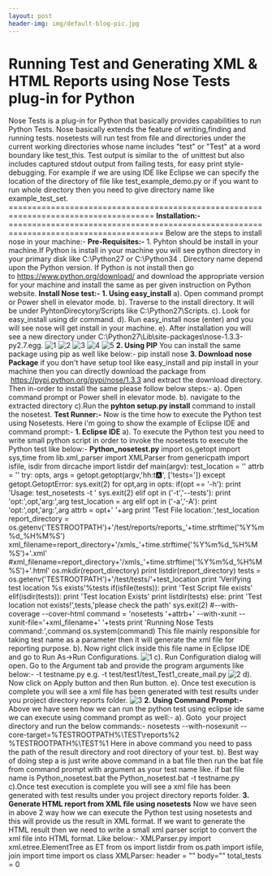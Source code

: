 ```yaml
---
layout: post
header-img: img/default-blog-pic.jpg
---
```


# Running Test and Generating XML & HTML Reports using Nose Tests plug-in for Python

Nose Tests is a plug-in for Python that basically provides capabilities to run Python Tests. Nose basically extends the feature of writing,finding and running tests. nosetests will run test from file and directories under the current working directories whose name includes "test" or "Test" at a word boundary like test_this. Test output is similar to the  of unittest but also includes captured stdout output from failing tests, for easy print style-debugging. For example if we are using IDE like Eclipse we can specify the location of the directory of file like test_example_demo.py or if you want to run whole directory then you need to give directory name like example_test_set. ===================================================================================== **Installation:-** ======================================================================================= Below are the steps to install nose in your machine:- **Pre-Requisites:-** 1\. Pyhton should be install in your machine.If Python is install in your machine you will see python directory in your primary disk like C:\Python27 or C:\Python34 . Directory name depend upon the Python version. If Python is not install then go to <https://www.python.org/download/> and download the appropriate version for your machine and install the same as per given instruction on Python website. **Install Nose test:-** **1\. Using easy_install** a). Open command prompt or Power shell in elevator mode. b). Traverse to the install directory. It will be under PyhtonDirecytory/Scripts like C:\Python27\Scripts. c). Look for easy_install using dir command. d). Run easy_install nose (enter) and you will see nose will get install in your machine. e). After installation you will see a new directory under C:\Python27\Lib\site-packages\nose-1.3.3-py2.7.egg. ![1](/wp-content/uploads/2014/06/11-300x168.png) ![2](http://xebee.xebia.in/wp-content/uploads/2014/06/21-300x168.png) ![3](http://xebee.xebia.in/wp-content/uploads/2014/06/31-300x168.png) ![4](http://xebee.xebia.in/wp-content/uploads/2014/06/4-300x168.png) ![5](http://xebee.xebia.in/wp-content/uploads/2014/06/51-300x168.png) **2\. Using PIP** You can install the same package using pip as well like below:- pip install nose **3\. Download nose Package** if you don't have setup tool like easy_install and pip install in your machine then you can directly download the package from  https://pypi.python.org/pypi/nose/1.3.3 and extract the download directory. Then in-order to install the same please follow below steps:- a). Open command prompt or Power shell in elevator mode. b). navigate to the extracted directory c).Run the **pyhton setup.py install** command to install the nosetest. **Test Runner:-** Now is the time how to execute the Python test using Nosetests. Here i'm going to show the example of Eclipse IDE and command prompt:- **1\. Eclipse IDE** a). To execute the Python test you need to write small python script in order to invoke the nosetests to execute the Python test like below:- **Python_nosetest.py** import os,getopt import sys,time from lib.xml_parser import XMLParser from genericpath import isfile, isdir from dircache import listdir def main(argv): test_location = '' attrb = '' try: opts, args = getopt.getopt(argv,'hh:t:a:', ['tests=']) except getopt.GetoptError: sys.exit(2) for opt,arg in opts: if(opt == '-h'): print 'Usage: test_nosetests -t <test location or test file name>' sys.exit(2) elif opt in ('-t','--tests'): print 'opt:',opt,'arg:',arg test_location = arg elif opt in ('-a','-A'): print 'opt:',opt,'arg:',arg attrb = opt+' '+arg print 'Test File location:',test_location report_directory = os.getenv('TESTROOTPATH')+'/test/reports/reports_'+time.strftime('%Y%m%d_%H%M%S') xml_filename=report_directory+'/xmls_'+time.strftime('%Y%m%d_%H%M%S')+'.xml' #xml_filename=report_directory+'/xmls_'+time.strftime('%Y%m%d_%H%M%S')+'.html' os.mkdir(report_directory) print listdir(report_directory) tests = os.getenv('TESTROOTPATH')+'/test/tests/'+test_location print 'Verifying test location %s exists'%tests if(isfile(tests)): print 'Test Script file exists' elif(isdir(tests)): print 'Test location Exists' print listdir(tests) else: print 'Test location not exists!',tests,'please check the path' sys.exit(2) #--with-coverage --cover-html command = 'nosetests '+attrb+' --with-xunit --xunit-file='+xml_filename+' '+tests print 'Running Nose Tests command:',command os.system(command) This file mainly responsible for taking test name as a parameter then it will generate the xml file for reporting purpose. b). Now right click inside this file name in Eclipse IDE and go to Run As->Run Configurations. ![1](http://xebee.xebia.in/wp-content/uploads/2014/06/12-300x168.png) c). Run Configuration dialog will open. Go to the Argument tab and provide the program arguments like below:- -t testname.py e.g. -t test/test1/test_Test1_create_mail.py ![2](http://xebee.xebia.in/wp-content/uploads/2014/06/22-300x234.png) d). Now click on Apply button and then Run button. e). Once test execution is complete you will see a xml file has been generated with test results under you project directory reports folder. ![3](http://xebee.xebia.in/wp-content/uploads/2014/06/32-300x146.png) **2\. Using Command Prompt:-** Above we have seen how we can run the python test using eclipse ide same we can execute using command prompt as well:- a). Goto  your project directory and run the below commands:- nosetests --with-nosexunit --core-target=%TESTROOTPATH%\TEST\reports\%2 %TESTROOTPATH%\TEST\%1 Here in above command you need to pass the path of the result directory and root directory of your test. b). Best way of doing step a is just write above command in a bat file then run the bat file from command prompt with argument as your test name like. if bat file name is Python_nosetest.bat the Python_nosetest.bat -t testname.py c).Once test execution is complete you will see a xml file has been generated with test results under you project directory reports folder. **3\. Generate HTML report from XML file using nosetests** Now we have seen in above 2 way how we can execute the Python test using nosetests and this will provide us the result in XML format. If we want to generate the HTML result then we need to write a small xml parser script to convert the xml file into HTML format. Like below:- XMLParser.py import xml.etree.ElementTree as ET from os import listdir from os.path import isfile, join import time import os class XMLParser: header = "" body="" total_tests = 0